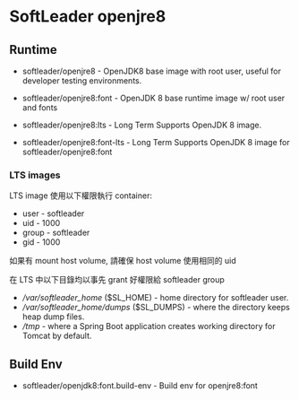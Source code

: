 # SoftLeader openjre8

## Runtime

- softleader/openjre8 - OpenJDK8 base image with root user, useful for developer testing environments.
- softleader/openjre8:font - OpenJDK 8 base runtime image w/ root user and fonts

- softleader/openjre8:lts - Long Term Supports OpenJDK 8 image.
- softleader/openjre8:font-lts - Long Term Supports OpenJDK 8 image for softleader/openjre8:font 

### LTS images

LTS image 使用以下權限執行 container:

- user - softleader
- uid - 1000
- group - softleader
- gid - 1000

如果有 mount host volume, 請確保 host volume 使用相同的 uid

在 LTS 中以下目錄均以事先 grant 好權限給 softleader group

- */var/softleader_home* ($SL_HOME) - home directory for softleader user.
- */var/softleader_home/dumps* ($SL_DUMPS) - where the directory keeps heap dump files.
- */tmp* - where a Spring Boot application creates working directory for Tomcat by default. 

## Build Env 

- softleader/openjdk8:font.build-env - Build env for openjre8:font 
